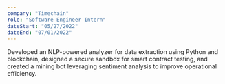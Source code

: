```yaml
---
company: "Timechain"
role: "Software Engineer Intern"
dateStart: "05/27/2022"
dateEnd: "07/01/2022"
---
```


Developed an NLP-powered analyzer for data extraction using Python and blockchain, designed a secure sandbox for smart contract testing, and created a mining bot leveraging sentiment analysis to improve operational efficiency.
